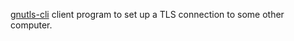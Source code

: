 
[gnutls-cli](https://gnutls.org/manual/html_node/gnutls_002dcli-Invocation.html)
client program to set up a TLS connection to some other computer.
